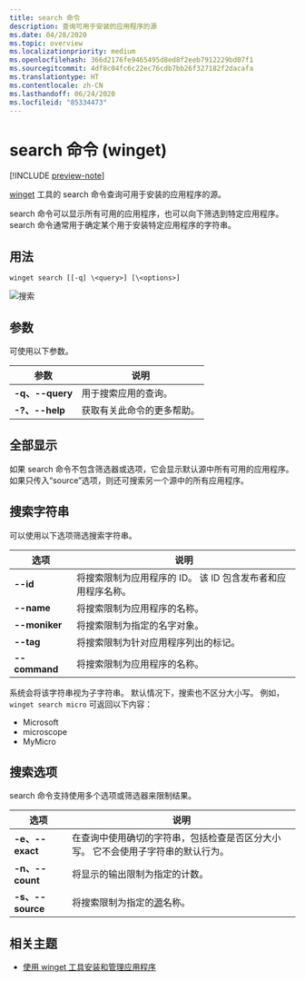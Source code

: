```yaml
---
title: search 命令
description: 查询可用于安装的应用程序的源
ms.date: 04/28/2020
ms.topic: overview
ms.localizationpriority: medium
ms.openlocfilehash: 366d2176fe9465495d8ed8f2eeb7912229bd07f1
ms.sourcegitcommit: 4df8c04fc6c22ec76cdb7bb26f327182f2dacafa
ms.translationtype: HT
ms.contentlocale: zh-CN
ms.lasthandoff: 06/24/2020
ms.locfileid: "85334473"
---
```

# <a name="search-command-winget"></a>search 命令 (winget)

[!INCLUDE [preview-note](../../includes/package-manager-preview.md)]

[winget](index.md) 工具的 search 命令查询可用于安装的应用程序的源。  

search 命令可以显示所有可用的应用程序，也可以向下筛选到特定应用程序。 search 命令通常用于确定某个用于安装特定应用程序的字符串。

## <a name="usage"></a>用法

`winget search [[-q] \<query>] [\<options>]`

![搜索](images\search.png)

## <a name="arguments"></a>参数

可使用以下参数。

| 参数  | 说明 |
 --------------|-------------|
| **-q、--query** |  用于搜索应用的查询。 |
| **-?、--help** |  获取有关此命令的更多帮助。 |

## <a name="show-all"></a>全部显示

如果 search 命令不包含筛选器或选项，它会显示默认源中所有可用的应用程序。 如果只传入“source”选项，则还可搜索另一个源中的所有应用程序。

## <a name="search-strings"></a>搜索字符串

可以使用以下选项筛选搜索字符串。

| 选项  | 说明 |
 --------------|-------------|
| **--id**        |   将搜索限制为应用程序的 ID。 该 ID 包含发布者和应用程序名称。 |
| **--name**      |  将搜索限制为应用程序的名称。 |
| **--moniker**  |    将搜索限制为指定的名字对象。 |
| **--tag**    |  将搜索限制为针对应用程序列出的标记。 |
| **--command**   |   将搜索限制为应用程序的名称。 |

系统会将该字符串视为子字符串。 默认情况下，搜索也不区分大小写。 例如，`winget search micro` 可返回以下内容：

* Microsoft
* microscope
* MyMicro

## <a name="search-options"></a>搜索选项

search 命令支持使用多个选项或筛选器来限制结果。

| 选项  | 说明 |
 --------------|-------------|
| **-e、--exact**  |     在查询中使用确切的字符串，包括检查是否区分大小写。 它不会使用子字符串的默认行为。  |  
| **-n、--count**      |  将显示的输出限制为指定的计数。 |
| **-s、--source**     |  将搜索限制为指定的[源](source.md)名称。  |

## <a name="related-topics"></a>相关主题

* [使用 winget 工具安装和管理应用程序](index.md)
